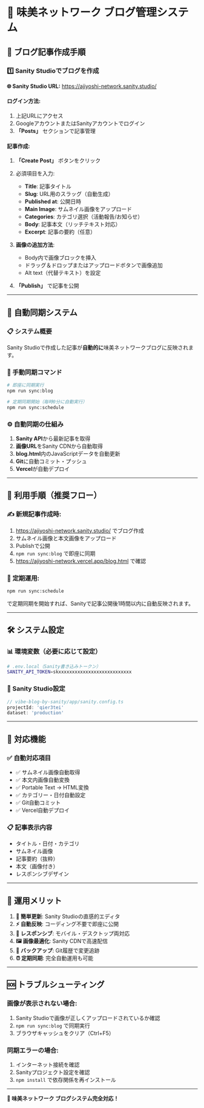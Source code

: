 # 🌸 味美ネットワーク ブログ管理システム

## 📝 ブログ記事作成手順

### 1️⃣ Sanity Studioでブログを作成

**🌐 Sanity Studio URL:** https://ajiyoshi-network.sanity.studio/

#### ログイン方法:
1. 上記URLにアクセス
2. GoogleアカウントまたはSanityアカウントでログイン
3. **「Posts」** セクションで記事管理

#### 記事作成:
1. **「Create Post」** ボタンをクリック
2. 必須項目を入力:
   - **Title**: 記事タイトル
   - **Slug**: URL用のスラッグ（自動生成）
   - **Published at**: 公開日時
   - **Main Image**: サムネイル画像をアップロード
   - **Categories**: カテゴリ選択（活動報告/お知らせ）
   - **Body**: 記事本文（リッチテキスト対応）
   - **Excerpt**: 記事の要約（任意）

3. **画像の追加方法**:
   - Body内で画像ブロックを挿入
   - ドラッグ＆ドロップまたはアップロードボタンで画像追加
   - Alt text（代替テキスト）を設定

4. **「Publish」** で記事を公開

---

## 🔄 自動同期システム

### 📋 システム概要
Sanity Studioで作成した記事が**自動的に**味美ネットワークブログに反映されます。

### 🚀 手動同期コマンド
```bash
# 即座に同期実行
npm run sync:blog

# 定期同期開始（毎時0分に自動実行）
npm run sync:schedule
```

### ⚙️ 自動同期の仕組み
1. **Sanity API**から最新記事を取得
2. **画像URL**をSanity CDNから自動取得
3. **blog.html**内のJavaScriptデータを自動更新
4. **Git**に自動コミット・プッシュ
5. **Vercel**が自動デプロイ

---

## 🎯 利用手順（推奨フロー）

### ✍️ **新規記事作成時:**
1. https://ajiyoshi-network.sanity.studio/ でブログ作成
2. サムネイル画像と本文画像をアップロード
3. Publishで公開
4. `npm run sync:blog` で即座に同期
5. https://ajiyoshi-network.vercel.app/blog.html で確認

### 🔄 **定期運用:**
```bash
npm run sync:schedule
```
で定期同期を開始すれば、Sanityで記事公開後1時間以内に自動反映されます。

---

## 🛠️ システム設定

### 📊 環境変数（必要に応じて設定）
```bash
# .env.local（Sanity書き込みトークン）
SANITY_API_TOKEN=skxxxxxxxxxxxxxxxxxxxxxxxxxxx
```

### 🔧 Sanity Studio設定
```javascript
// vibe-blog-by-sanity/app/sanity.config.ts
projectId: 'qier3tei'
dataset: 'production'
```

---

## 🎨 対応機能

### ✅ **自動対応項目**
- ✅ サムネイル画像自動取得
- ✅ 本文内画像自動変換
- ✅ Portable Text → HTML変換
- ✅ カテゴリー・日付自動設定
- ✅ Git自動コミット
- ✅ Vercel自動デプロイ

### 📋 **記事表示内容**
- タイトル・日付・カテゴリ
- サムネイル画像
- 記事要約（抜粋）
- 本文（画像付き）
- レスポンシブデザイン

---

## 🎉 運用メリット

1. **🚀 簡単更新**: Sanity Studioの直感的エディタ
2. **⚡ 自動反映**: コーディング不要で即座に公開
3. **📱 レスポンシブ**: モバイル・デスクトップ両対応
4. **🖼️ 画像最適化**: Sanity CDNで高速配信
5. **🔄 バックアップ**: Git履歴で変更追跡
6. **⏰ 定期同期**: 完全自動運用も可能

---

## 🆘 トラブルシューティング

### 画像が表示されない場合:
1. Sanity Studioで画像が正しくアップロードされているか確認
2. `npm run sync:blog` で同期実行
3. ブラウザキャッシュをクリア（Ctrl+F5）

### 同期エラーの場合:
1. インターネット接続を確認
2. Sanityプロジェクト設定を確認
3. `npm install` で依存関係を再インストール

---

**🌸 味美ネットワーク ブログシステム完全対応！**